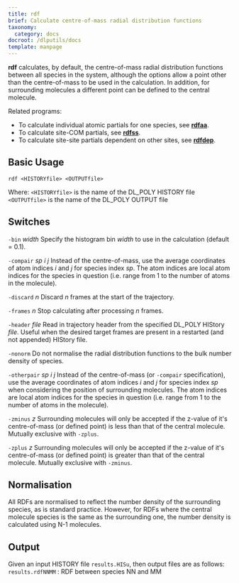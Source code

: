 ```yaml
---
title: rdf
brief: Calculate centre-of-mass radial distribution functions
taxonomy:
  category: docs
docroot: /dlputils/docs
template: manpage
---
```


**rdf** calculates, by default, the centre-of-mass radial distribution functions between all species in the system, although the options allow a point other than the centre-of-mass to be used in the calculation. In addition, for surrounding molecules a different point can be defined to the central molecule.

Related programs:
+ To calculate individual atomic partials for one species, see [**rdfaa**](/dlputils/docs/rdfaa).
+ To calculate site-COM partials, see [**rdfss**](/dlputils/docs/rdfss).
+ To calculate site-site partials dependent on other sites, see [**rdfdep**](/dlputils/docs/rdfdep).

## Basic Usage

```
rdf <HISTORYfile> <OUTPUTfile>
```

Where:
`<HISTORYfile>` is the name of the DL_POLY HISTORY file
`<OUTPUTfile>` is the name of the DL_POLY OUTPUT file

## Switches

`-bin` _width_
Specify the histogram bin _width_ to use in the calculation (default = 0.1).

`-compair` _sp_ _i_ _j_
Instead of the centre-of-mass, use the average coordinates of atom indices _i_ and _j_ for species index _sp_. The atom indices are local atom indices for the species in question (i.e. range from 1 to the number of atoms in the molecule).

`-discard` _n_
Discard _n_ frames at the start of the trajectory.

`-frames` _n_
Stop calculating after processing _n_ frames.

`-header` _file_
Read in trajectory header from the specified DL_POLY HIStory _file_. Useful when the desired target frames are present in a restarted (and not appended) HIStory file.

`-nonorm`
Do not normalise the radial distribution functions to the bulk number density of species.

`-otherpair` _sp_ _i_ _j_
Instead of the centre-of-mass (or `-compair` specification), use the average coordinates of atom indices _i_ and _j_ for species index _sp_ when considering the position of surrounding molecules. The atom indices are local atom indices for the species in question (i.e. range from 1 to the number of atoms in the molecule).

`-zminus` _z_
Surrounding molecules will only be accepted if the z-value of it's centre-of-mass (or defined point) is less than that of the central molecule. Mutually exclusive with `-zplus`.

`-zplus` _z_
Surrounding molecules will only be accepted if the z-value of it's centre-of-mass (or defined point) is greater than that of the central molecule. Mutually exclusive with `-zminus`.

## Normalisation

All RDFs are normalised to reflect the number density of the surrounding species, as is standard practice. However, for RDFs where the central molecule species is the same as the surrounding one, the number density is calculated using N-1 molecules.

## Output

Given an input HISTORY file `results.HISu`, then output files are as follows:
`results.rdfNNMM` : RDF between species NN and MM


